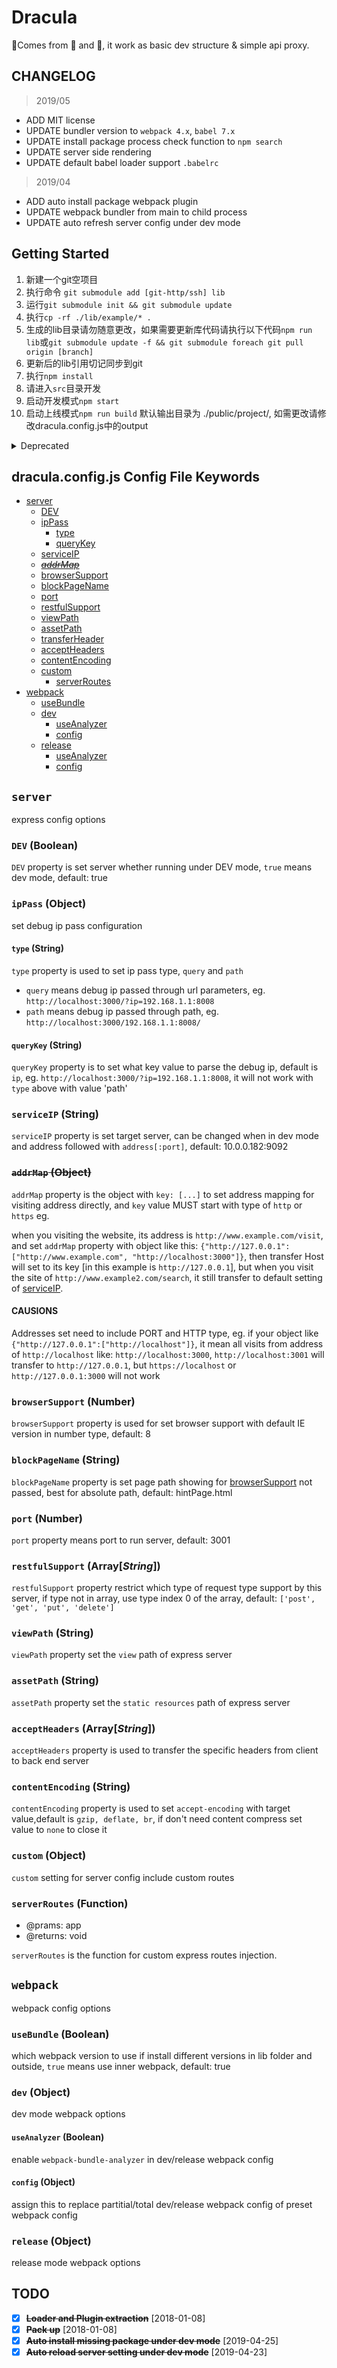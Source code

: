 # Dracula

🧛Comes from 🏰 and 👿, it work as basic dev structure & simple api proxy.

## CHANGELOG

> 2019/05

- ADD MIT license
- UPDATE bundler version to `webpack 4.x`, `babel 7.x`
- UPDATE install package process check function to `npm search`
- UPDATE server side rendering
- UPDATE default babel loader support `.babelrc`

> 2019/04

- ADD auto install package webpack plugin
- UPDATE webpack bundler from main to child process
- UPDATE auto refresh server config under dev mode

## Getting Started

1. 新建一个git空项目
1. 执行命令 ```git submodule add [git-http/ssh] lib```
1. 运行```git submodule init && git submodule update```
1. 执行```cp -rf ./lib/example/* .```
1. 生成的lib目录请勿随意更改，如果需要更新库代码请执行以下代码```npm run lib```或```git submodule update -f && git submodule foreach git pull origin [branch]```
1. 更新后的lib引用切记同步到git
1. 执行```npm install```
1. 请进入```src```目录开发
1. 启动开发模式```npm start```
1. 启动上线模式```npm run build``` 默认输出目录为 ./public/project/, 如需更改请修改dracula.config.js中的output

<details>
<h2>内置工具引用方法</h2>

<summary>Deprecated</summary>

```js
import { HttpTool } from './lib/utils'
```

或者

```js
import { utils } from './lib';

let HttpTool = utils.HttpTool
```

### ~~HttpTool API~~

- ~~`typeEnum`~~

    ~~Enum object, current is `{ POST: 'post', GET: 'get', PUT: 'put', DELETE: 'delete' }`~~

- ~~`request`~~

    ~~Function`(type, api_type, successCallback, failCallback, param, reqOptions)`, `type` is value lists in typeEnum.~~
  - ~~`reqOption` is extra options pass to backend server, current support {isFormData,isRefer,ipKey}~~
    - ~~`isFormData`(boolean) param need to construct to meet `application/x-www-form-urlencoded` requirment~~
    - ~~`isRefer`(boolean) api_type arg can contain 'http(s)://' to request~~
    - ~~`ipKey`(string) use value with target key lists in server config of dracula.config.js, value format refers to [serviceIP](#serviceip-string)~~

#### ~~Attention~~

    if you don't want to define request `type` in request, you can use `HttpTool.post` or `HttpTool.get`...with same arguments follow which list in typeEnum object.

### ~~CookieHelp API~~

- ~~`saveUserInfo`~~

  ~~Function(userinfo, save, keyName), set `userinfo` according to `keyName`, if not given use default user key 'DEMON_USER' in helper, `save` means cookie expired in how many days.~~

- ~~`getUserInfo`~~

   ~~Function(keyName?), get user info according to `keyName` from cookie, if not given `keyName` in first time, use default user key 'DEMON_USER' in helper or it will use the value when call `saveUserInfo` above.~~

- ~~`cleareUserInfo`~~

    ~~Function(), clear user info in cookie, no matter it exists or not.~~

- ~~`getCookieInfo`~~

    ~~Function(cookieKey), get cookie value according to cookie key, return `null` if not exists, or return string or JSON data.~~

- ~~`saveCookieInfo`~~

    ~~Function(key, value, time), save cookie value with `key`, `value` and expire `time`.~~

- ~~`clearCookie`~~

    ~~Function(), clear all cookie.~~

</details>

## dracula.config.js Config File Keywords

- [server](#server)
  - [DEV](#dev-boolean)
  - [ipPass](#ipPass-object)
    - [type](#type-string)
    - [queryKey](#querykey-string)
  - [serviceIP](#serviceip-string)
  - ~~*[addrMap](#addr-object)*~~
  - [browserSupport](#browsersupport-number)
  - [blockPageName](#blockpagename-string)
  - [port](#port-number)
  - [restfulSupport](#restfulsupport-arraystring)
  - [viewPath](#viewpath-string)
  - [assetPath](#assetpath-string)
  - [transferHeader](#transferheader-string)
  - [acceptHeaders](#acceptHeaders-arraystring)
  - [contentEncoding](#contentencoding-string)
  - [custom](#custom-object)
    - [serverRoutes](#serverRoutes-function)
- [webpack](#webpack)
  - [useBundle](#usebundle-boolean)
  - [dev](#dev-object)
    - [useAnalyzer](#useanalyzer-boolean)
    - [config](#config-object)
  - [release](#release-object)
    - [useAnalyzer](#useanalyzer-boolean)
    - [config](#config-object)

## `server`

  express config options

### `DEV` (__Boolean__)

  `DEV` property is set server whether running under DEV mode, `true` means dev mode, default: true

### `ipPass` (__Object__)

  set debug ip pass configuration

#### `type` (__String__)

  `type` property is used to set ip pass type, `query` and `path`
- `query` means debug ip passed through url parameters, eg. `http://localhost:3000/?ip=192.168.1.1:8008`
- `path` means debug ip passed through path, eg. `http://localhost:3000/192.168.1.1:8008/`

#### `queryKey` (__String__)

  `queryKey` property is to set what key value to parse the debug ip, default is `ip`, eg. `http://localhost:3000/?ip=192.168.1.1:8008`, it will not work with `type` above with value 'path'

### `serviceIP` (__String__)

  `serviceIP` property is set target server, can be changed when in dev mode and address followed with `address[:port]`, default: 10.0.0.182:9092

### ~~`addrMap` (__Object__)~~

  `addrMap` property is the object with `key: [...]` to set address mapping for visiting address directly, and `key` value MUST start with type of `http` or `https` eg.

  when you visiting the website, its address is `http://www.example.com/visit`, and set `addrMap` property with object like this: `{"http://127.0.0.1":["http://www.example.com", "http://localhost:3000"]}`, then transfer Host will set to its key [in this example is `http://127.0.0.1`], but when you visit the site of `http://www.example2.com/search`, it still transfer to default setting of [serviceIP](#serviceip-string).

#### CAUSIONS

  Addresses set need to include PORT and HTTP type, eg. if your object like `{"http://127.0.0.1":["http://localhost"]}`, it mean all visits from address of `http://localhost` like: `http://localhost:3000`, `http://localhost:3001` will transfer to `http://127.0.0.1`, but `https://localhost` or `http://127.0.0.1:3000` will not work

### `browserSupport` (__Number__)

  `browserSupport` property is used for set browser support with default IE version in number type, default: 8

### `blockPageName` (__String__)

  `blockPageName` property is set page path showing for [browserSupport](#browserSupport) not passed, best for absolute path, default: hintPage.html

### `port` (__Number__)

  `port` property means port to run server, default: 3001

### `restfulSupport` (__Array__[_String_])

  `restfulSupport` property restrict which type of request type support by this server, if type not in array, use type index 0 of the array, default: `['post', 'get', 'put', 'delete']`

### `viewPath` (__String__)

  `viewPath` property set the `view` path of express server

### `assetPath` (__String__)

  `assetPath` property set the `static resources` path of express server

### `acceptHeaders` (__Array__[_String_])

  `acceptHeaders` property is used to transfer the specific headers from client to back end server

### `contentEncoding` (__String__)

  `contentEncoding` property is used to set `accept-encoding` with target value,default is `gzip, deflate, br`, if don't need content compress set value to `none` to close it

### `custom` (__Object__)

`custom` setting for server config include custom routes

### `serverRoutes` (__Function__)

- @prams: app
- @returns: void

`serverRoutes` is the function for custom express routes injection.

## `webpack`

  webpack config options

### `useBundle` (__Boolean__)

  which webpack version to use if install different versions in lib folder and outside, `true` means use inner webpack, default: true

### `dev` (__Object__)

  dev mode webpack options

#### `useAnalyzer` (__Boolean__)

  enable `webpack-bundle-analyzer` in dev/release webpack config

#### `config` (__Object__)

  assign this to replace partitial/total dev/release webpack config of preset webpack config

### `release` (__Object__)

  release mode webpack options

## TODO

- [X] ~~**Loader and Plugin extraction**~~ [2018-01-08]
- [X] ~~**Pack up**~~ [2018-01-08]
- [X] ~~**Auto install missing package under dev mode**~~ [2019-04-25]
- [X] ~~**Auto reload server setting under dev mode**~~ [2019-04-23]